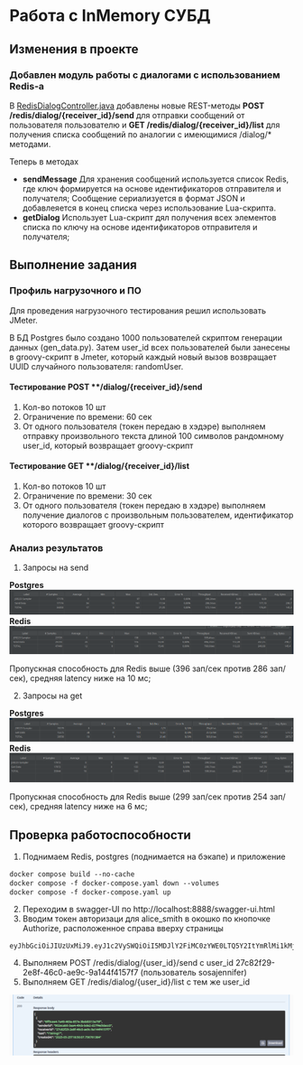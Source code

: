 # Работа с InMemory СУБД

## Изменения в проекте
### Добавлен модуль работы с диалогами с использованием Redis-а
В [RedisDialogController.java](../src/main/java/com/example/myapp/rest/RedisDialogController.java) добавлены новые REST-методы **POST /redis/dialog/{receiver_id}/send** для отправки сообщений от пользователя пользователю и
**GET /redis/dialog/{receiver_id}/list** для получения списка сообщений по аналогии с имеющимися /dialog/* методами.

Теперь в методах
- **sendMessage** Для хранения сообщений используется список Redis, где ключ формируется на основе идентификаторов отправителя и получателя; Сообщение сериализуется в формат JSON
и добавлеяется в конец списка через использование Lua-скрипта.
- **getDialog** Использует Lua-скрипт дял получения всех элементов списка по ключу на основе идентификаторов отправителя и получателя;

## Выполнение задания

### Профиль нагрузочного и ПО
Для проведения нагрузочного тестирования решил использовать JMeter. 

В БД Postgres было создано 1000 пользователей скриптом генерации данных (gen_data.py).
Затем user_id всех пользователей были занесены в groovy-скрипт в Jmeter, который каждый новый вызов возвращает UUID случайного пользователя: randomUser.

#### Тестирование POST **/dialog/{receiver_id}/send
1. Кол-во потоков 10 шт
2. Ограничение по времени: 60 сек
3. От одного пользователя (токен передаю в хэдэре) выполняем отправку произвольного текста длиной 100 символов рандомному user_id, который возвращает groovy-скрипт

#### Тестирование GET **/dialog/{receiver_id}/list
1. Кол-во потоков 10 шт
2. Ограничение по времени: 30 сек
3. От одного пользователя (токен передаю в хэдэре) выполняем получение диалогов с произвольным пользователем, идентификатор которого возвращает groovy-скрипт

### Анализ результатов

1. Запросы на send

**Postgres**
![img.png](results/send_dialogs.png)
**Redis**
![img.png](results/send_dialogs_redis.png)

Пропускная способность для Redis выше (396 зап/сек против 286 зап/сек), средняя latency ниже на 10 мс;

2. Запросы на get

**Postgres**
![img.png](results/get_data.png)
**Redis**
![img.png](results/get_data_redis.png)

Пропускная способность для Redis выше (299 зап/сек против 254 зап/сек), средняя latency ниже на 6 мс;

## Проверка работоспособности 

1. Поднимаем Redis, postgres (поднимается на бэкапе) и приложение
```shell
docker compose build --no-cache
docker compose -f docker-compose.yaml down --volumes 
docker compose -f docker-compose.yaml up 
```
2. Переходим в swagger-UI по http://localhost:8888/swagger-ui.html
3. Вводим токен авторизаци для alice_smith в окошко по кнопочке Authorize, расположенное справа вверху страницы
```shell
eyJhbGciOiJIUzUxMiJ9.eyJ1c2VySWQiOiI5MDJlY2FiMC0zYWE0LTQ5Y2ItYmRlMi1kMjdmNGU1ZGFjYzAiLCJzdWIiOiI5MDJlY2FiMC0zYWE0LTQ5Y2ItYmRlMi1kMjdmNGU1ZGFjYzAiLCJpYXQiOjE3NDgxOTg4OTQsImV4cCI6MTc0ODgwMzY5NH0.mM_F7WtX3FCAE7Uczszrr_Gfi6sm5mIbLLhi2tm7f8e7r20exKimYTU98UUNbmtohw8L5h4cR8Li7GjbuukGBQ
```
4. Выполняем POST /redis/dialog/{user_id}/send с user_id 27c82f29-2e8f-46c0-ae9c-9a144f4157f7 (пользователь sosajennifer)
5. Выполняем GET /redis/dialog/{user_id}/list с тем же user_id 

![img.png](imgs/send_result.png)